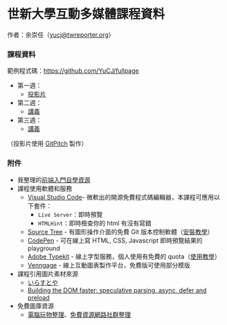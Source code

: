 # 世新大學互動多媒體課程資料
作者：余崇任（yucj@twreporter.org）

### 課程資料

範例程式碼：https://github.com/YuCJ/fullpage

- 第一週：
  - [投影片](https://gitpitch.com/YuCJ/modern-web-for-news/master?grs=github&t=night&p=week-01)
- 第二週：
  - [講義](https://github.com/YuCJ/modern-web-for-news/blob/master/week-02/PITCHME.md)
- 第三週：
  - [講義](https://github.com/YuCJ/modern-web-for-news/blob/master/week-03/PITCHME.md)

（投影片使用 [GitPitch](https://gitpitch.com/) 製作）

### 附件

- 我整理的[前端入門自學資源](resources.md)
- 課程使用軟體和服務
  -  [Visual Studio Code](https://code.visualstudio.com/)- 微軟出的開源免費程式碼編輯器，本課程可應用以下套件：
     -  `Live Server`：即時預覽
     -  `HTMLHint`：即時檢查你的 html 有沒有寫錯
  -  [Source Tree](https://www.sourcetreeapp.com/) - 有圖形操作介面的免費 Git 版本控制軟體（[安裝教學](https://dotblogs.com.tw/jamesfu/2016/05/09/sourcetree)）
  -  [CodePen](https://codepen.io) - 可在線上寫 HTML, CSS, Javascript 即時預覽結果的 playground
  -  [Adobe Typekit](https://typekit.com/) - 線上字型服務，個人使用有免費的 quota（[使用教學](https://free.com.tw/typekit-source-han-sans-webfont/)）
  -  [Venngage](https://venngage.com/) - 線上互動圖表製作平台，免費版可使用部分模版
- 課程引用圖片素材來源
  - [いらすとや](https://www.irasutoya.com/)
  - [Building the DOM faster: speculative parsing, async, defer and preload](https://hacks.mozilla.org/2017/09/building-the-dom-faster-speculative-parsing-async-defer-and-preload/)
- 免費圖庫資源
  - [電腦玩物整理](https://www.playpcesor.com/search/label/%E5%85%8D%E8%B2%BB%E5%9C%96%E5%BA%AB)、[免費資源網路社群整理](https://free.com.tw/tag/%e5%85%8d%e8%b2%bb%e5%9c%96%e5%ba%ab/)
